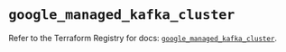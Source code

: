 # `google_managed_kafka_cluster`

Refer to the Terraform Registry for docs: [`google_managed_kafka_cluster`](https://registry.terraform.io/providers/hashicorp/google-beta/5.39.1/docs/resources/google_managed_kafka_cluster).
